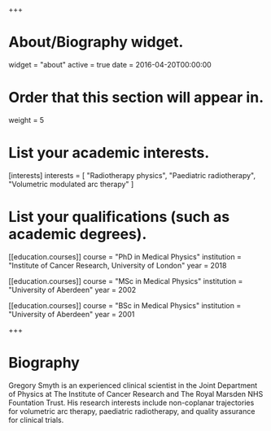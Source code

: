 +++
# About/Biography widget.
widget = "about"
active = true
date = 2016-04-20T00:00:00

# Order that this section will appear in.
weight = 5

# List your academic interests.
[interests]
  interests = [
    "Radiotherapy physics",
    "Paediatric radiotherapy",
    "Volumetric modulated arc therapy"
  ]

# List your qualifications (such as academic degrees).
[[education.courses]]
  course = "PhD in Medical Physics"
  institution = "Institute of Cancer Research, University of London"
  year = 2018

[[education.courses]]
  course = "MSc in Medical Physics"
  institution = "University of Aberdeen"
  year = 2002

[[education.courses]]
  course = "BSc in Medical Physics"
  institution = "University of Aberdeen"
  year = 2001
 
+++

# Biography

Gregory Smyth is an experienced clinical scientist in the Joint Department of Physics at The Institute of Cancer Research and The Royal Marsden NHS Fountation Trust. His research interests include non-coplanar trajectories for volumetric arc therapy, paediatric radiotherapy, and quality assurance for clinical trials.

